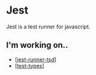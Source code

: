 # Jest

Jest is a test runner for javascript. 

## I'm working on..

- [[jest-runner-tsd]]
- [[test-types]]

[//begin]: # "Autogenerated link references for markdown compatibility"
[jest-runner-tsd]: jest-runner-tsd "Jest Runner Tsd"
[test-types]: test-types "Test Types"
[//end]: # "Autogenerated link references"